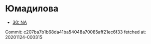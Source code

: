 # Юмадилова
- [30: NA](30.md)

Commit: c207ba7b1b68da41ba54048a70085aff21ec6f33
 fetched at: 20201124-000315
